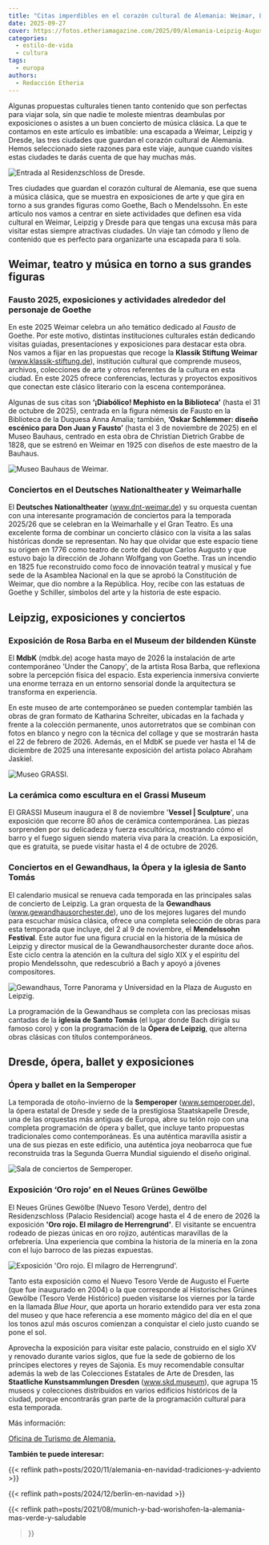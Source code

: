 ```yaml
---
title: "Citas imperdibles en el corazón cultural de Alemania: Weimar, Leipzig y Dresde"
date: 2025-09-27
cover: https://fotos.etheriamagazine.com/2025/09/Alemania-Leipzig-Augustusplat-Gewandhaus.jpg
categories: 
  - estilo-de-vida
  - cultura
tags: 
  - europa
authors: 
  - Redacción Etheria
---
```


Algunas propuestas culturales tienen tanto contenido que son perfectas para viajar sola, 
sin que nadie te moleste mientras deambulas por exposiciones o asistes a un buen 
concierto de música clásica. La que te contamos en este artículo es imbatible: una 
escapada a Weimar, Leipzig y Dresde, las tres ciudades que guardan el corazón cultural 
de Alemania. Hemos seleccionado siete razones para este viaje, aunque cuando visites 
estas ciudades te darás cuenta de que hay muchas más. 

![Entrada al Residenzschloss de Dresde.](https://fotos.etheriamagazine.com/2025/09/Alemania-Dresden-Altstadt-Residenzschloss.jpg "Entrada al Residenzschloss de Dresde. © Udo Bernhart/CMR/GNTB")

Tres ciudades que guardan el corazón cultural de Alemania, ese que suena a música 
clásica, que se muestra en exposiciones de arte y que gira en torno a sus grandes 
figuras como Goethe, Bach o Mendelssohn. En este artículo nos vamos a centrar en siete 
actividades que definen esa vida cultural en Weimar, Leipzig y Dresde para que tengas 
una excusa más para visitar estas siempre atractivas ciudades. Un viaje tan cómodo y 
lleno de contenido que es perfecto para organizarte una escapada para ti sola. 

## Weimar, teatro y música en torno a sus grandes figuras

### Fausto 2025, exposiciones y actividades alrededor del personaje de Goethe

En este 2025 Weimar celebra un año temático dedicado al _Fausto_ de Goethe. Por este 
motivo, distintas instituciones culturales están dedicando visitas guiadas, 
presentaciones y exposiciones para destacar esta obra. Nos vamos a fijar en las 
propuestas que recoge la **Klassik Stiftung Weimar** (www.klassik-stiftung.de), 
institución cultural que comprende museos, archivos, colecciones de arte y otros 
referentes de la cultura en esta ciudad. En este 2025 ofrece conferencias, lecturas y 
proyectos expositivos que conectan este clásico literario con la escena contemporánea. 

Algunas de sus citas son **‘¡Diabólico! Mephisto en la Biblioteca’** (hasta el 31 de 
octubre de 2025), centrada en la figura némesis de Fausto en la Biblioteca de la Duquesa 
Anna Amalia; también, **‘Oskar Schlemmer: diseño escénico para Don Juan y Fausto’** 
(hasta el 3 de noviembre de 2025) en el Museo Bauhaus, centrado en esta obra de 
Christian Dietrich Grabbe de 1828, que se estrenó en Weimar en 1925 con diseños de este 
maestro de la Bauhaus. 

![Museo Bauhaus de Weimar.](https://fotos.etheriamagazine.com/2025/09/Alemania-BAUHAUS-WEIMAR.jpg "Museo Bauhaus de Weimar. © Weimar Bauhaus Museum Weimar/ Claus Bach")

### Conciertos en el Deutsches Nationaltheater y Weimarhalle

El **Deutsches Nationaltheater** (www.dnt-weimar.de) y su orquesta cuentan con una 
interesante programación de conciertos para la temporada 2025/26 que se celebran en la 
Weimarhalle y el Gran Teatro. Es una excelente forma de combinar un concierto clásico 
con la visita a las salas históricas donde se representan. No hay que olvidar que este 
espacio tiene su origen en 1776 como teatro de corte del duque Carlos Augusto y que 
estuvo bajo la dirección de Johann Wolfgang von Goethe. Tras un incendio en 1825 fue 
reconstruido como foco de innovación teatral y musical y fue sede de la Asamblea 
Nacional en la que se aprobó la Constitución de Weimar, que dio nombre a la República. 
Hoy, recibe con las estatuas de Goethe y Schiller, símbolos del arte y la historia de 
este espacio. 

## Leipzig, exposiciones y conciertos

### Exposición de Rosa Barba en el Museum der bildenden Künste

El **MdbK** (mdbk.de) acoge hasta mayo de 2026 la instalación de arte contemporáneo 
'Under the Canopy', de la artista Rosa Barba, que reflexiona sobre la percepción física 
del espacio. Esta experiencia inmersiva convierte una enorme terraza en un entorno 
sensorial donde la arquitectura se transforma en experiencia. 

En este museo de arte contemporáneo se pueden contemplar también las obras de gran 
formato de Katharina Schreiter, ubicadas en la fachada y frente a la colección 
permanente, unos autorretratos que se combinan con fotos en blanco y negro con la 
técnica del collage y que se mostrarán hasta el 22 de febrero de 2026. Además, en el 
MdbK se puede ver hasta el 14 de diciembre de 2025 una interesante exposición del 
artista polaco Abraham Jaskiel. 

![Museo GRASSI.](https://fotos.etheriamagazine.com/2025/09/alemania-grassi-museum-leipzig.jpg "Museo GRASSI. © Felix Bielmeier/Museo GRASSI")

### La cerámica como escultura en el Grassi Museum

El GRASSI Museum inaugura el 8 de noviembre '**Vessel | Sculpture**', una exposición que 
recorre 80 años de cerámica contemporánea. Las piezas sorprenden por su delicadeza y 
fuerza escultórica, mostrando cómo el barro y el fuego siguen siendo materia viva para 
la creación. La exposición, que es gratuita, se puede visitar hasta el 4 de octubre de 
2026. 

### Conciertos en el Gewandhaus, la Ópera y la iglesia de Santo Tomás

El calendario musical se renueva cada temporada en las principales salas de concierto de 
Leipzig. La gran orquesta de la **Gewandhaus** (www.gewandhausorchester.de), uno de los 
mejores lugares del mundo para escuchar música clásica, ofrece una completa selección de 
obras para esta temporada que incluye, del 2 al 9 de noviembre, el **Mendelssohn 
Festival**. Este autor fue una figura crucial en la historia de la música de Leipzig y 
director musical de la Gewandhausorchester durante doce años. Este ciclo centra la 
atención en la cultura del siglo XIX y el espíritu del propio Mendelssohn, que 
redescubrió a Bach y apoyó a jóvenes compositores. 

![Gewandhaus, Torre Panorama y Universidad en la Plaza de Augusto en Leipzig.](https://fotos.etheriamagazine.com/2025/09/Alemania-Leipzig-Augustusplat-Gewandhaus.jpg "Gewandhaus, Torre Panorama y Universidad en la Plaza de Augusto en Leipzig. © Francesco Carovillano/GNTB")

La programación de la Gewandhaus se completa con las preciosas misas cantadas de la 
**iglesia de Santo Tomás** (el lugar donde Bach dirigía su famoso coro) y con la 
programación de la **Ópera de Leipzig**, que alterna obras clásicas con títulos 
contemporáneos. 

## Dresde, ópera, ballet y exposiciones

### Ópera y ballet en la Semperoper

La temporada de otoño-invierno de la **Semperoper** (www.semperoper.de), la ópera 
estatal de Dresde y sede de la prestigiosa Staatskapelle Dresde, una de las orquestas 
más antiguas de Europa, abre su telón rojo con una completa programación de ópera y 
ballet, que incluye tanto propuestas tradicionales como contemporáneas. Es una auténtica 
maravilla asistir a una de sus piezas en este edificio, una auténtica joya neobarroca 
que fue reconstruida tras la Segunda Guerra Mundial siguiendo el diseño original. 

![Sala de conciertos de Semperoper.](https://fotos.etheriamagazine.com/2025/09/Alemania-Semperoper-Dresden.jpg "Sala de conciertos de Semperoper. © Semperoper Dresden/ Klaus Gigga")

### Exposición ‘Oro rojo’ en el Neues Grünes Gewölbe

El Neues Grünes Gewölbe (Nuevo Tesoro Verde), dentro del Residenzschloss (Palacio 
Residencial) acoge hasta el 4 de enero de 2026 la exposición **'Oro rojo. El milagro de 
Herrengrund'**. El visitante se encuentra rodeado de piezas únicas en oro rojizo, 
auténticas maravillas de la orfebrería. Una experiencia que combina la historia de la 
minería en la zona con el lujo barroco de las piezas expuestas. 

![Exposición 'Oro rojo. El milagro de Herrengrund'.](https://fotos.etheriamagazine.com/2025/09/alemania-dresde-museo-oro-rojo.jpg "Exposición 'Oro rojo. El milagro de Herrengrund'. © Grünes Gewölbe/SKD//Paul Kuchel")

Tanto esta exposición como el Nuevo Tesoro Verde de Augusto el Fuerte (que fue 
inaugurado en 2004) o la que corresponde al Historisches Grünes Gewölbe (Tesoro Verde 
Histórico) pueden visitarse los viernes por la tarde en la llamada _Blue Hour_, que 
aporta un horario extendido para ver esta zona del museo y que hace referencia a ese 
momento mágico del día en el que los tonos azul más oscuros comienzan a conquistar el 
cielo justo cuando se pone el sol. 

Aprovecha la exposición para visitar este palacio, construido en el siglo XV y renovado 
durante varios siglos, que fue la sede de gobierno de los príncipes electores y reyes de 
Sajonia. Es muy recomendable consultar además la web de las Colecciones Estatales de 
Arte de Dresden, las **Staatliche Kunstsammlungen Dresden** (www.skd.museum), que agrupa 
15 museos y colecciones distribuidos en varios edificios históricos de la ciudad, porque 
encontrarás gran parte de la programación cultural para esta temporada. 

Más información: 

[Oficina de Turismo de Alemania.](http://www.germany.travel/es/home.html) 

**También te puede interesar:** 

{{< reflink path=posts/2020/11/alemania-en-navidad-tradiciones-y-adviento >}} 

{{< reflink path=posts/2024/12/berlin-en-navidad >}} 

{{< reflink path=posts/2021/08/munich-y-bad-worishofen-la-alemania-mas-verde-y-saludable 
>}}
